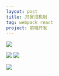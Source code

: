 ```yaml
---
layout: post
title: JS冒泡机制
tag: webpack react
project: 前端开发
---
```


![](https://app.yinxiang.com/shard/s64/res/105aef52-d143-49c0-b8d2-27760fbcead7.png)

![](https://app.yinxiang.com/shard/s64/res/24eca4b1-d1f0-42d0-a9c4-25856e4cd0ed.png)
![](https://app.yinxiang.com/shard/s64/res/44666471-3149-473c-aaea-7ef98fc4b8fb.png)

![](https://app.yinxiang.com/shard/s64/res/fddf480e-69d2-494f-bc09-b62bcbddc60d.png)
